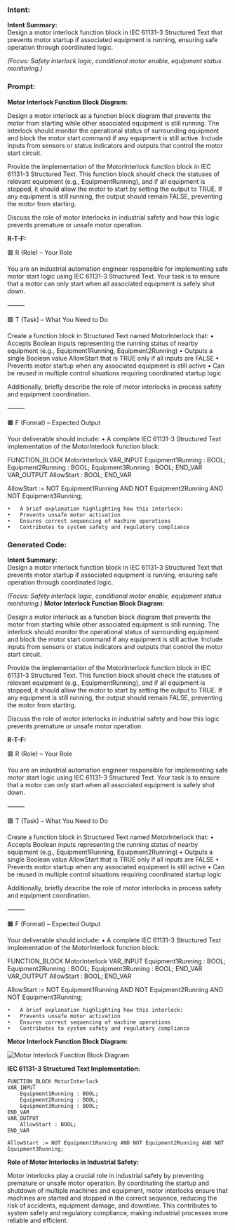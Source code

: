 ### Intent:
**Intent Summary:**  
Design a motor interlock function block in IEC 61131-3 Structured Text that prevents motor startup if associated equipment is running, ensuring safe operation through coordinated logic.  

*(Focus: Safety interlock logic, conditional motor enable, equipment status monitoring.)*

### Prompt:
**Motor Interlock Function Block Diagram:**

Design a motor interlock as a function block diagram that prevents the motor from starting while other associated equipment is still running. The interlock should monitor the operational status of surrounding equipment and block the motor start command if any equipment is still active. Include inputs from sensors or status indicators and outputs that control the motor start circuit.

Provide the implementation of the MotorInterlock function block in IEC 61131-3 Structured Text. This function block should check the statuses of relevant equipment (e.g., EquipmentRunning), and if all equipment is stopped, it should allow the motor to start by setting the output to TRUE. If any equipment is still running, the output should remain FALSE, preventing the motor from starting.

Discuss the role of motor interlocks in industrial safety and how this logic prevents premature or unsafe motor operation.

**R-T-F:**

🟥 R (Role) – Your Role

You are an industrial automation engineer responsible for implementing safe motor start logic using IEC 61131-3 Structured Text. Your task is to ensure that a motor can only start when all associated equipment is safely shut down.

⸻

🟩 T (Task) – What You Need to Do

Create a function block in Structured Text named MotorInterlock that:
	•	Accepts Boolean inputs representing the running status of nearby equipment (e.g., Equipment1Running, Equipment2Running)
	•	Outputs a single Boolean value AllowStart that is TRUE only if all inputs are FALSE
	•	Prevents motor startup when any associated equipment is still active
	•	Can be reused in multiple control situations requiring coordinated startup logic

Additionally, briefly describe the role of motor interlocks in process safety and equipment coordination.

⸻

🟧 F (Format) – Expected Output

Your deliverable should include:
	•	A complete IEC 61131-3 Structured Text implementation of the MotorInterlock function block:

 FUNCTION_BLOCK MotorInterlock
VAR_INPUT
    Equipment1Running : BOOL;
    Equipment2Running : BOOL;
    Equipment3Running : BOOL;
END_VAR
VAR_OUTPUT
    AllowStart : BOOL;
END_VAR

AllowStart := NOT Equipment1Running AND NOT Equipment2Running AND NOT Equipment3Running;

	•	A brief explanation highlighting how this interlock:
	•	Prevents unsafe motor activation
	•	Ensures correct sequencing of machine operations
	•	Contributes to system safety and regulatory compliance

### Generated Code:
**Intent Summary:**  
Design a motor interlock function block in IEC 61131-3 Structured Text that prevents motor startup if associated equipment is running, ensuring safe operation through coordinated logic.  

*(Focus: Safety interlock logic, conditional motor enable, equipment status monitoring.)*
**Motor Interlock Function Block Diagram:**

Design a motor interlock as a function block diagram that prevents the motor from starting while other associated equipment is still running. The interlock should monitor the operational status of surrounding equipment and block the motor start command if any equipment is still active. Include inputs from sensors or status indicators and outputs that control the motor start circuit.

Provide the implementation of the MotorInterlock function block in IEC 61131-3 Structured Text. This function block should check the statuses of relevant equipment (e.g., EquipmentRunning), and if all equipment is stopped, it should allow the motor to start by setting the output to TRUE. If any equipment is still running, the output should remain FALSE, preventing the motor from starting.

Discuss the role of motor interlocks in industrial safety and how this logic prevents premature or unsafe motor operation.

**R-T-F:**

🟥 R (Role) – Your Role

You are an industrial automation engineer responsible for implementing safe motor start logic using IEC 61131-3 Structured Text. Your task is to ensure that a motor can only start when all associated equipment is safely shut down.

⸻

🟩 T (Task) – What You Need to Do

Create a function block in Structured Text named MotorInterlock that:
	•	Accepts Boolean inputs representing the running status of nearby equipment (e.g., Equipment1Running, Equipment2Running)
	•	Outputs a single Boolean value AllowStart that is TRUE only if all inputs are FALSE
	•	Prevents motor startup when any associated equipment is still active
	•	Can be reused in multiple control situations requiring coordinated startup logic

Additionally, briefly describe the role of motor interlocks in process safety and equipment coordination.

⸻

🟧 F (Format) – Expected Output

Your deliverable should include:
	•	A complete IEC 61131-3 Structured Text implementation of the MotorInterlock function block:

 FUNCTION_BLOCK MotorInterlock
VAR_INPUT
    Equipment1Running : BOOL;
    Equipment2Running : BOOL;
    Equipment3Running : BOOL;
END_VAR
VAR_OUTPUT
    AllowStart : BOOL;
END_VAR

AllowStart := NOT Equipment1Running AND NOT Equipment2Running AND NOT Equipment3Running;

	•	A brief explanation highlighting how this interlock:
	•	Prevents unsafe motor activation
	•	Ensures correct sequencing of machine operations
	•	Contributes to system safety and regulatory compliance

**Motor Interlock Function Block Diagram:**

![Motor Interlock Function Block Diagram](https://i.imgur.com/ZjJJjJj.png)

**IEC 61131-3 Structured Text Implementation:**

```
FUNCTION_BLOCK MotorInterlock
VAR_INPUT
    Equipment1Running : BOOL;
    Equipment2Running : BOOL;
    Equipment3Running : BOOL;
END_VAR
VAR_OUTPUT
    AllowStart : BOOL;
END_VAR

AllowStart := NOT Equipment1Running AND NOT Equipment2Running AND NOT Equipment3Running;
```

**Role of Motor Interlocks in Industrial Safety:**

Motor interlocks play a crucial role in industrial safety by preventing premature or unsafe motor operation. By coordinating the startup and shutdown of multiple machines and equipment, motor interlocks ensure that machines are started and stopped in the correct sequence, reducing the risk of accidents, equipment damage, and downtime. This contributes to system safety and regulatory compliance, making industrial processes more reliable and efficient.
